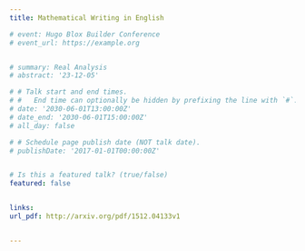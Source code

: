 ```yaml
---
title: Mathematical Writing in English

# event: Hugo Blox Builder Conference
# event_url: https://example.org


# summary: Real Analysis
# abstract: '23-12-05'

# # Talk start and end times.
# #   End time can optionally be hidden by prefixing the line with `#`.
# date: '2030-06-01T13:00:00Z'
# date_end: '2030-06-01T15:00:00Z'
# all_day: false

# # Schedule page publish date (NOT talk date).
# publishDate: '2017-01-01T00:00:00Z'


# Is this a featured talk? (true/false)
featured: false


links:
url_pdf: http://arxiv.org/pdf/1512.04133v1


---
```


